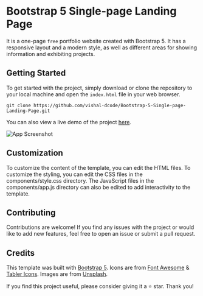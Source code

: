 # Bootstrap 5 Single-page Landing Page
It is a one-page `free` portfolio website created with Bootstrap 5. It has a responsive layout and a modern style, as well as different areas for showing information and exhibiting projects.

## Getting Started
To get started with the project, simply download or clone the repository to your local machine and open the `index.html` file in your web browser. 

`git clone https://github.com/vishal-dcode/Bootstrap-5-Single-page-Landing-Page.git`

You can also view a live demo of the project [here](https://vishal-dcode.github.io/Bootstrap-5-Single-page-Landing-Page/).

![App Screenshot](https://i.ibb.co/BNwfJq6/preview.png)

## Customization

To customize the content of the template, you can edit the HTML files. To customize the styling, you can edit the CSS files in the components/style.css directory. The JavaScript files in the components/app.js directory can also be edited to add interactivity to the template.

## Contributing
Contributions are welcome! If you find any issues with the project or would like to add new features, feel free to open an issue or submit a pull request.

## Credits
This template was built with [Bootstrap 5](https://getbootstrap.com/docs/5.0/getting-started/introduction/). Icons are from [Font Awesome](https://fontawesome.com/) & [Tabler Icons](https://tablericons.com/). Images are from [Unsplash](https://unsplash.com/).

If you find this project useful, please consider giving it a ⭐ star. Thank you!
